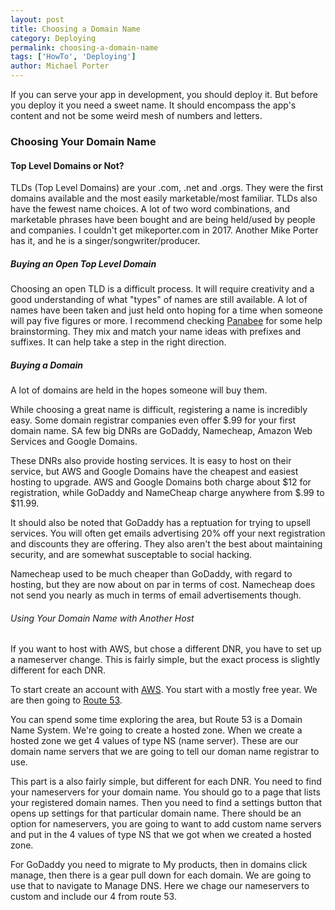 ```yaml
---
layout: post
title: Choosing a Domain Name
category: Deploying
permalink: choosing-a-domain-name
tags: ['HowTo', 'Deploying']
author: Michael Porter
---
```


If you can serve your app in development, you should deploy it. But before you deploy it you need a sweet name. It should encompass the app's content and not be some weird mesh of numbers and letters.

<!-- more -->

### Choosing Your Domain Name

#### Top Level Domains or Not?

TLDs (Top Level Domains) are your .com, .net and .orgs. They were the first domains available and the most easily marketable/most familiar. TLDs also have the fewest name choices. A lot of two word combinations, and marketable phrases have been bought and are being held/used by people and companies. I couldn't get mikeporter.com in 2017. Another Mike Porter has it, and he is a singer/songwriter/producer.

##### Buying an Open Top Level Domain

Choosing an open TLD is a difficult process. It will require creativity and a good understanding of what "types" of names are still available. A lot of names have been taken and just held onto hoping for a time when someone will pay five figures or more. I recommend checking [Panabee](www.panabee.com) for some help brainstorming. They mix and match your name ideas with prefixes and suffixes. It can help take a step in the right direction.

##### Buying a Domain

A lot of domains are held in the hopes someone will buy them.



While choosing a great name is difficult, registering a name is incredibly easy. Some domain registrar companies even offer $.99 for your first domain name. SA few big DNRs are GoDaddy, Namecheap, Amazon Web Services and Google Domains.

These DNRs also provide hosting services. It is easy to host on their service, but AWS and Google Domains have the cheapest and easiest hosting to upgrade. AWS and Google Domains both charge about $12 for registration, while GoDaddy and NameCheap charge anywhere from $.99 to $11.99.

It should also be noted that GoDaddy has a reptuation for trying to upsell services. You will often get emails advertising 20% off your next registration and discounts they are offering. They also aren't the best about maintaining security, and are somewhat susceptable to social hacking.

Namecheap used to be much cheaper than GoDaddy, with regard to hosting, but they are now about on par in terms of cost. Namecheap does not send you nearly as much in terms of email advertisements though.

###### Using Your Domain Name with Another Host

If you want to host with AWS, but chose a different DNR, you have to set up a nameserver change. This is fairly simple, but the exact process is slightly different for each DNR.

To start create an account with [AWS](https://aws.amazon.com). You start with a mostly free year. We are then going to [Route 53](https://console.aws.amazon.com/route53).

You can spend some time exploring the area, but Route 53 is a Domain Name System. We're going to create a hosted zone. When we create a hosted zone we get 4 values of type NS (name server). These are our domain name servers that we are going to tell our doman name registrar to use.

This part is a also fairly simple, but different for each DNR. You need to find your nameservers for your domain name. You should go to a page that lists your registered domain names. Then you need to find a settings button that opens up settings for that particular domain name. There should be an option for nameservers, you are going to want to add custom name servers and put in the 4 values of type NS that we got when we created a hosted zone.

For GoDaddy you need to migrate to My products, then in domains click manage, then there is a gear pull down for each domain. We are going to use that to navigate to Manage DNS. Here we chage our nameservers to custom and include our 4 from route 53.
